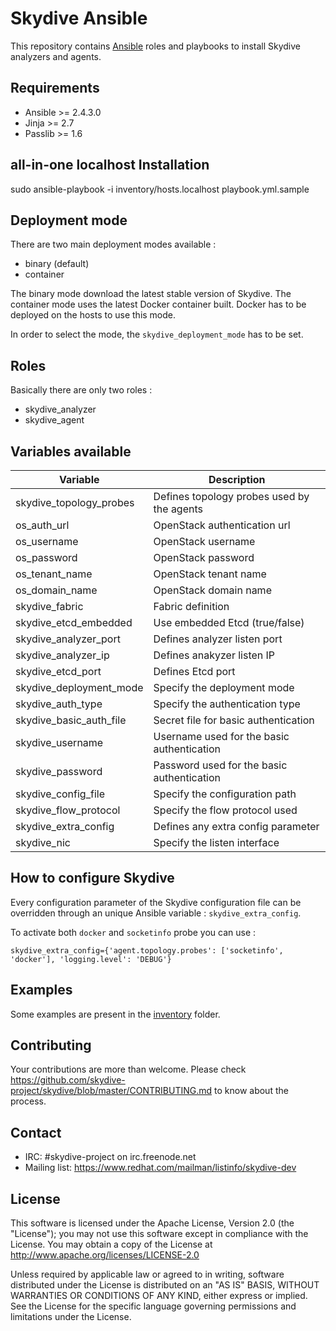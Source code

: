 # Skydive Ansible

This repository contains [Ansible](https://www.ansible.com/) roles and
playbooks to install Skydive analyzers and agents.

## Requirements

- Ansible >= 2.4.3.0
- Jinja >= 2.7
- Passlib >= 1.6

## all-in-one localhost Installation

sudo ansible-playbook -i inventory/hosts.localhost playbook.yml.sample

## Deployment mode

There are two main deployment modes available :

* binary (default)
* container

The binary mode download the latest stable version of Skydive.
The container mode uses the latest Docker container built. Docker
has to be deployed on the hosts to use this mode.

In order to select the mode, the `skydive_deployment_mode` has to be
set.

## Roles

Basically there are only two roles :

- skydive_analyzer
- skydive_agent

## Variables available

| Variable                    | Description                                   |
| --------------------------- | --------------------------------------------- |
| skydive_topology_probes     | Defines topology probes used by the agents    |
| os_auth_url                 | OpenStack authentication url                  |
| os_username                 | OpenStack username                            |
| os_password                 | OpenStack password                            |
| os_tenant_name              | OpenStack tenant name                         |
| os_domain_name              | OpenStack domain name                         |
| skydive_fabric              | Fabric definition                             |
| skydive_etcd_embedded       | Use embedded Etcd (true/false)                |
| skydive_analyzer_port       | Defines analyzer listen port                  |
| skydive_analyzer_ip         | Defines anakyzer listen IP                    |
| skydive_etcd_port           | Defines Etcd port                             |
| skydive_deployment_mode     | Specify the deployment mode                   |
| skydive_auth_type           | Specify the authentication type               |
| skydive_basic_auth_file     | Secret file for basic authentication          |
| skydive_username            | Username used for the basic authentication    |
| skydive_password            | Password used for the basic authentication    |
| skydive_config_file         | Specify the configuration path                |
| skydive_flow_protocol       | Specify the flow protocol used                |
| skydive_extra_config        | Defines any extra config parameter            |
| skydive_nic                 | Specify the listen interface                  |

## How to configure Skydive

Every configuration parameter of the Skydive configuration file can be
overridden through an unique Ansible variable : `skydive_extra_config`.

To activate both `docker` and `socketinfo` probe you can use :

```
skydive_extra_config={'agent.topology.probes': ['socketinfo', 'docker'], 'logging.level': 'DEBUG'}
```

## Examples

Some examples are present in the [inventory](inventory/) folder.

## Contributing

Your contributions are more than welcome. Please check
https://github.com/skydive-project/skydive/blob/master/CONTRIBUTING.md
to know about the process.

## Contact

* IRC: #skydive-project on irc.freenode.net
* Mailing list: https://www.redhat.com/mailman/listinfo/skydive-dev

## License

This software is licensed under the Apache License, Version 2.0 (the
"License"); you may not use this software except in compliance with the
License.
You may obtain a copy of the License at http://www.apache.org/licenses/LICENSE-2.0

Unless required by applicable law or agreed to in writing, software
distributed under the License is distributed on an "AS IS" BASIS,
WITHOUT WARRANTIES OR CONDITIONS OF ANY KIND, either express or implied.
See the License for the specific language governing permissions and
limitations under the License.
